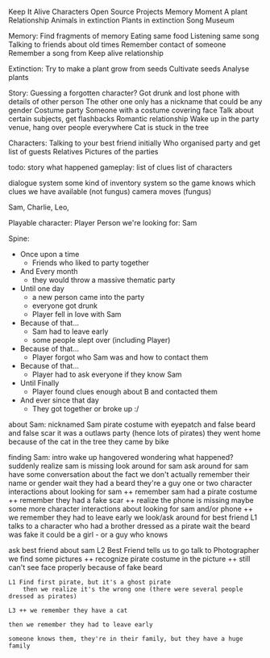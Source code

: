 Keep It Alive
Characters
Open Source Projects
Memory
Moment
A plant
Relationship
Animals in extinction
Plants in extinction
Song
Museum

Memory:
Find fragments of memory
Eating same food
Listening same song
Talking to friends about old times
Remember contact of someone
Remember a song from 
Keep alive relationship

Extinction:
Try to make a plant grow from seeds
Cultivate seeds
Analyse plants


Story:
Guessing a forgotten character?
Got drunk and lost phone with details of other person
The other one only has a nickname that could be any gender
Costume party
Someone with a costume covering face
Talk about certain subjects, get flashbacks
Romantic relationship
Wake up in the party venue, hang over people everywhere
Cat is stuck in the tree

Characters:
Talking to your best friend initially
Who organised party and get list of guests
Relatives
Pictures of the parties



todo:
story
	what happened
	gameplay:
		list of clues
		list of characters

dialogue system
some kind of inventory system so the game knows which clues we have available (not fungus)
camera moves (fungus)

Sam, Charlie, Leo, 

Playable character: Player
Person we're looking for: Sam

Spine:
- Once upon a time
	- Friends who liked to party together
- And Every month 
	- they would throw a massive thematic party
- Until one day
	- a new person came into the party
	- everyone got drunk
	- Player fell in love with Sam
- Because of that...
	- Sam had to leave early
	- some people slept over (including Player)
- Because of that...
	- Player forgot who Sam was and how to contact them
- Because of that...
	- Player had to ask everyone if they know Sam
- Until Finally
	- Player found clues enough about B and contacted them
- And ever since that day
	- They got together or broke up :/
	

about Sam:
nicknamed Sam
pirate costume with eyepatch and false beard and false scar
it was a outlaws party (hence lots of pirates)
they went home because of the cat in the tree
they came by bike

finding Sam:
intro
	wake up hangovered wondering what happened?
	suddenly realize sam is missing
look around for sam
	ask around for sam
		have some conversation about the fact we don't actually remember their name or gender
		wait they had a beard they're a guy
		one or two character interactions about looking for sam
		++ remember sam had a pirate costume
		++ remember they had a fake scar
		++ realize the phone is missing
		maybe some more character interactions about looking for sam and/or phone
	++ we remember they had to leave early
		we look/ask around for best friend
	L1 talks to a character who had a brother dressed as a pirate
		wait the beard was fake it could be a girl - or a guy who knows
		
ask best friend about sam
	L2 Best Friend tells us to go talk to Photographer
		we find some pictures
		++ recognize pirate costume in the picture
		++ still can't see face properly because of fake beard
	
	L1 Find first pirate, but it's a ghost pirate
		then we realize it's the wrong one (there were several people dressed as pirates)
		
	L3 ++ we remember they have a cat
	
	then we remember they had to leave early
	
	someone knows them, they're in their family, but they have a huge family